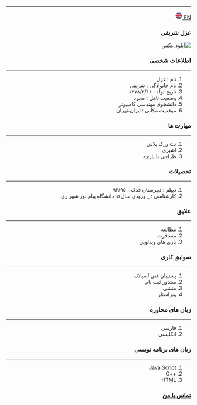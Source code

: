 
---
[EN](resume-EN.md)<a class="pt-trigger" href="resume-EN" data-animation="62"> <img src="img/en.png" width="20" height="20"/></a>

<style type="text/css">
body{
 direction:rtl;
}
</style>
### غزل شریفی
<a href="https://uupload.ir/view/pp_msdh.jpg" target="_blank"><img src="https://s4.uupload.ir/files/pp_msdh_thumb.jpg" border="0" alt="آپلود عکس" /></a>
### اطلاعات شخصی

---
<ol>
 <li> نام : غزل</li>
 <li> نام خانوادگی : شریفی</li>
 <li> تاریخ تولد : ۱۳۷۸/۳/۱۶</li>
 <li>  وضعیت تاهل : مجرد</li>
 <li> دانشجوی مهندسی کامپیوتر</li>
 <li> موقعیت مکانی : ایران،تهران</li>
</ol>


### مهارت ها

---
<ol>
 <li> نت ورک پلاس</li>
 <li> آشپزی</li>
 <li> طراحی با پارچه</li>
</ol>

### تحصیلات

---
<ol>
<li> دیپلم : دبیرستان فدک
 _ ۹۴/۹۵</li>
<li> کارشناسی : 
 _ ورودی سال۹۶ دانشگاه پیام نور شهر ری</li>
</ol>

### علایق

---
<ol>
 <li> مطالعه</li>
 <li> مسافرت</li>
 <li> بازی های ویدئویی</li>
</ol>

### سوابق کاری

---
<ol>
 <li> پشتیبان فنی آسیاتک</li>
  <li> مشاور ثبت نام</li>
 <li> منشی</li>
  <li> ویراستار</li>


</ol>

### زبان های محاوره

---
<ol>
 <li> فارسی</li>
 <li> انگلیسی</li>
</ol>

### زبان های برنامه نویسی

---
<ol>
 <li> Java Script</li>
 <li> ++C</li>
 <li> HTML</li>
</ol>
 

### [تماس با من](qazal.sharifi.1999@gmail.com)
